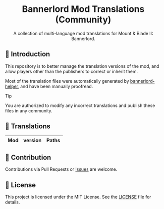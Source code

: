 <div align="center">

<h1>Bannerlord Mod Translations (Community)</h1>

A collection of multi-language mod translations for Mount & Blade II: Bannerlord.

</div>

## 📖 Introduction

This repository is to better manage the translation versions of the mod, and allow players other than the publishers to
correct or inherit them.

Most of the translation files were automatically generated
by [bannerlord-helper](https://github.com/gengark/bannerlord-helper), and have been manually proofread.

> [!TIP]
>
> You are authorized to modify any incorrect translations and publish these files in any community.

## 📑 Translations

| Mod               | version | Paths                                                                                                                             |
|:------------------|:-------:|:----------------------------------------------------------------------------------------------------------------------------------|

## 🤝 Contribution

Contributions via Pull Requests or [Issues](https://github.com/gengark/bannerlord-mod-translations/issues) are welcome.

## 📄 License

This project is licensed under the MIT License. See the [LICENSE](LICENSE) file for details.
